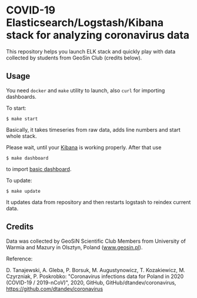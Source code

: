 # COVID-19 Elasticsearch/Logstash/Kibana stack for analyzing coronavirus data

This repository helps you launch ELK stack and quickly play with data collected by students from GeoSin Club (credits below).

## Usage

You need `docker` and `make` utility to launch, also `curl` for importing dashboards.

To start:
```
$ make start
```
Basically, it takes timeseries from raw data, adds line numbers and start whole stack. 

Please wait, until your [Kibana](http://localhost:5601) is working properly. After that use
```
$ make dashboard
```
to import [basic dashboard](http://localhost:5601/app/kibana#/dashboard/f6791aa0-7393-11ea-a007-0b2df3562d77).


To update:
```
$ make update
```
It updates data from repository and then restarts logstash to reindex current data.

## Credits

Data was collected by GeoSiN Scientific Club Members from University of Warmia and Mazury in Olsztyn, Poland (www.geosin.pl).

Reference:

D. Tanajewski, A. Gleba, P. Borsuk, M. Augustynowicz, T. Kozakiewicz, M. Czyrzniak, P. Poskrobko: "Coronavirus infections data for Poland in 2020 (COVID-19 / 2019-nCoV)", 2020, GitHub, GitHub/dtandev/coronavirus, https://github.com/dtandev/coronavirus
